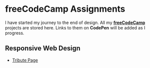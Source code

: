 # freeCodeCamp Assignments

I have started my journey to the end of design. All my [**freeCodeCamp**](https://www.freecodecamp.org/) projects are stored here. Links to them on **CodePen** will be added as I progress.

## Responsive Web Design
- [Tribute Page](https://codepen.io/savdaday/pen/LYWBmEq)

